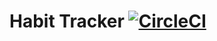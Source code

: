 # Habit Tracker [![CircleCI](https://circleci.com/gh/marcos-castrillo/Habit-tracker.svg?style=svg)](https://circleci.com/gh/marcos-castrillo/Habit-tracker)
